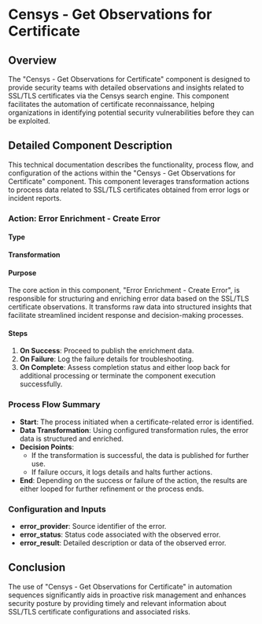 # Censys - Get Observations for Certificate

## Overview
The "Censys - Get Observations for Certificate" component is designed to provide security teams with detailed observations and insights related to SSL/TLS certificates via the Censys search engine. This component facilitates the automation of certificate reconnaissance, helping organizations in identifying potential security vulnerabilities before they can be exploited.

## Detailed Component Description
This technical documentation describes the functionality, process flow, and configuration of the actions within the "Censys - Get Observations for Certificate" component. This component leverages transformation actions to process data related to SSL/TLS certificates obtained from error logs or incident reports.

### Action: Error Enrichment - Create Error
#### Type
**Transformation**

#### Purpose
The core action in this component, "Error Enrichment - Create Error", is responsible for structuring and enriching error data based on the SSL/TLS certificate observations. It transforms raw data into structured insights that facilitate streamlined incident response and decision-making processes.

#### Steps
1. **On Success**: Proceed to publish the enrichment data.
2. **On Failure**: Log the failure details for troubleshooting.
3. **On Complete**: Assess completion status and either loop back for additional processing or terminate the component execution successfully.

### Process Flow Summary
- **Start**: The process initiated when a certificate-related error is identified.
- **Data Transformation**: Using configured transformation rules, the error data is structured and enriched.
- **Decision Points**:
  - If the transformation is successful, the data is published for further use.
  - If failure occurs, it logs details and halts further actions.
- **End**: Depending on the success or failure of the action, the results are either looped for further refinement or the process ends.

### Configuration and Inputs
- **error_provider**: Source identifier of the error.
- **error_status**: Status code associated with the observed error.
- **error_result**: Detailed description or data of the observed error.

## Conclusion
The use of "Censys - Get Observations for Certificate" in automation sequences significantly aids in proactive risk management and enhances security posture by providing timely and relevant information about SSL/TLS certificate configurations and associated risks.

